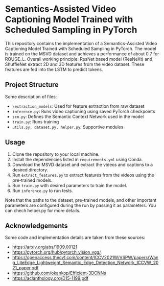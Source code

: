 # Semantics-Assisted Video Captioning Model Trained with Scheduled Sampling in PyTorch

This repository contains the implementation of a Semantics-Assisted Video Captioning Model Trained with Scheduled Sampling in PyTorch. The model is trained on the MSVD dataset and achieves a performance of about 0.7 for ROUGE_L. 
Overall working principle: ResNet based model (ResNeXt) and ShuffleNet extract 2D and 3D features from the video dataset. These features are fed into the LSTM to predict tokens.

## Project Structure

Some description of files:

- `\extraction_models`: Used for feature extraction from raw dataset
- `inference.py`: Runs video captioning using saved PyTorch checkpoints
- `scn.py`: Defines the Semantic Context Network used in the model
- `train.py`: Runs training
- `utils.py, dataset.py, helper.py`: Supportive modules

## Usage

1. Clone the repository to your local machine.
2. Install the dependencies listed in `requirements.yml` using Conda.
3. Download the MSVD dataset and extract the videos and captions to a desired directory.
4. Run `extract_features.py` to extract features from the videos using the pre-trained models.
5. Run `train.py` with desired parameters to train the model.
6. Run `inference.py` to run tests.

Note that the paths to the dataset, pre-trained models, and other important parameters are configured during the run by passing it as parameters. You can chech helper.py for more details.

## Acknowledgements

Some code and implementation details are taken from these sources:
- https://arxiv.org/abs/1909.00121
- https://pytorch.org/hub/pytorch_vision_vgg/
- https://openaccess.thecvf.com/content/ICCV2021W/VSPW/papers/Wang_LiteEdge_Lightweight_Semantic_Edge_Detection_Network_ICCVW_2021_paper.pdf
- https://github.com/okankop/Efficient-3DCNNs
- https://aclanthology.org/D15-1199.pdf
